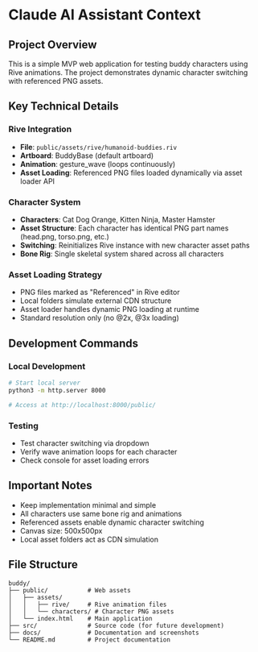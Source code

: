 # Claude AI Assistant Context

## Project Overview
This is a simple MVP web application for testing buddy characters using Rive animations. The project demonstrates dynamic character switching with referenced PNG assets.

## Key Technical Details

### Rive Integration
- **File**: `public/assets/rive/humanoid-buddies.riv`
- **Artboard**: BuddyBase (default artboard)
- **Animation**: gesture_wave (loops continuously)
- **Asset Loading**: Referenced PNG files loaded dynamically via asset loader API

### Character System
- **Characters**: Cat Dog Orange, Kitten Ninja, Master Hamster
- **Asset Structure**: Each character has identical PNG part names (head.png, torso.png, etc.)
- **Switching**: Reinitializes Rive instance with new character asset paths
- **Bone Rig**: Single skeletal system shared across all characters

### Asset Loading Strategy
- PNG files marked as "Referenced" in Rive editor
- Local folders simulate external CDN structure
- Asset loader handles dynamic PNG loading at runtime
- Standard resolution only (no @2x, @3x loading)

## Development Commands

### Local Development
```bash
# Start local server
python3 -m http.server 8000

# Access at http://localhost:8000/public/
```

### Testing
- Test character switching via dropdown
- Verify wave animation loops for each character
- Check console for asset loading errors

## Important Notes
- Keep implementation minimal and simple
- All characters use same bone rig and animations
- Referenced assets enable dynamic character switching
- Canvas size: 500x500px
- Local asset folders act as CDN simulation

## File Structure
```
buddy/
├── public/           # Web assets
│   ├── assets/
│   │   ├── rive/     # Rive animation files
│   │   └── characters/ # Character PNG assets
│   └── index.html    # Main application
├── src/              # Source code (for future development)
├── docs/             # Documentation and screenshots
└── README.md         # Project documentation
```